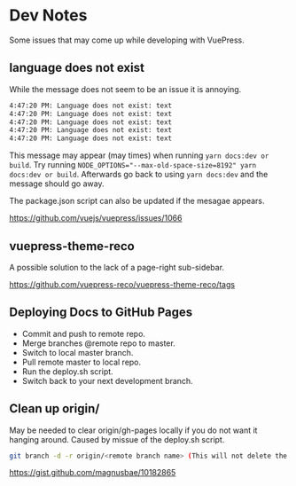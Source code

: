 # Dev Notes

Some issues that may come up while developing with VuePress.

## language does not exist

While the message does not seem to be an issue it is annoying.

```bash
4:47:20 PM: Language does not exist: text
4:47:20 PM: Language does not exist: text
4:47:20 PM: Language does not exist: text
4:47:20 PM: Language does not exist: text
4:47:20 PM: Language does not exist: text
```

This message may appear (may times) when running `yarn docs:dev or build`. Try running `NODE_OPTIONS="--max-old-space-size=8192" yarn docs:dev or build`. Afterwards go back to using `yarn docs:dev` and the message should go away.

The package.json script can also be updated if the mesagae appears. 

https://github.com/vuejs/vuepress/issues/1066

## vuepress-theme-reco

A possible solution to the lack of a page-right sub-sidebar.

https://github.com/vuepress-reco/vuepress-theme-reco/tags

## Deploying Docs to GitHub Pages

- Commit and push to remote repo.
- Merge branches @remote repo to master.
- Switch to local master branch.
- Pull remote master to local repo.
- Run the deploy.sh script.
- Switch back to your next development branch.

## Clean up origin/<branches>

May be needed to clear origin/gh-pages locally if you do not want it hanging around. Caused by missue of the deploy.sh script.

```bash
git branch -d -r origin/<remote branch name> (This will not delete the branch on the remote repo!)
```

https://gist.github.com/magnusbae/10182865
